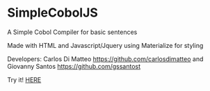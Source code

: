 # SimpleCobolJS
 A Simple Cobol Compiler for basic sentences
 
 Made with HTML and Javascript/Jquery using Materialize for styling
  
 Developers: Carlos Di Matteo https://github.com/carlosdimatteo and Giovanny Santos https://github.com/gssantost
 
 
  Try it! [HERE](https://carlosdimatteo.github.io/SimpleCobolJS/ "SimpleCobolJS")
